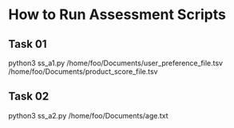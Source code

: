 # How to Run Assessment Scripts

## Task 01
python3 ss_a1.py /home/foo/Documents/user_preference_file.tsv /home/foo/Documents/product_score_file.tsv

## Task 02
python3 ss_a2.py /home/foo/Documents/age.txt

